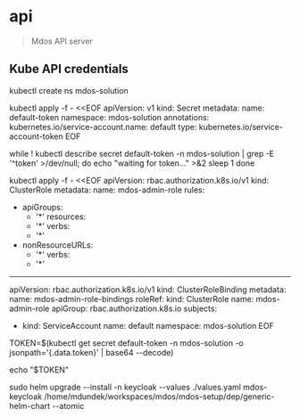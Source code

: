 # api

> Mdos API server

## Kube API credentials

kubectl create ns mdos-solution

kubectl apply -f - <<EOF
apiVersion: v1
kind: Secret
metadata:
  name: default-token
  namespace: mdos-solution
  annotations:
    kubernetes.io/service-account.name: default
type: kubernetes.io/service-account-token
EOF

while ! kubectl describe secret default-token -n mdos-solution | grep -E '^token' >/dev/null; do
  echo "waiting for token..." >&2
  sleep 1
done

kubectl apply -f - <<EOF
apiVersion: rbac.authorization.k8s.io/v1
kind: ClusterRole
metadata:
  name: mdos-admin-role
rules:
- apiGroups:
  - '*'
  resources:
  - '*'
  verbs:
  - '*'
- nonResourceURLs:
  - '*'
  verbs:
  - '*'
---
apiVersion: rbac.authorization.k8s.io/v1
kind: ClusterRoleBinding
metadata:
  name: mdos-admin-role-bindings
roleRef:
  kind: ClusterRole
  name: mdos-admin-role
  apiGroup: rbac.authorization.k8s.io
subjects:
- kind: ServiceAccount
  name: default
  namespace: mdos-solution
EOF

TOKEN=$(kubectl get secret default-token -n mdos-solution -o jsonpath='{.data.token}' | base64 --decode)

echo "$TOKEN"








sudo helm upgrade --install -n keycloak --values ./values.yaml mdos-keycloak /home/mdundek/workspaces/mdos/mdos-setup/dep/generic-helm-chart --atomic




